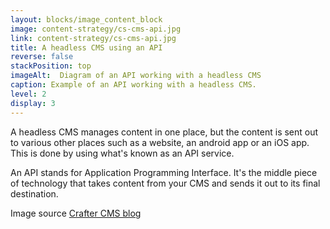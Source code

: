 ```yaml
---
layout: blocks/image_content_block
image: content-strategy/cs-cms-api.jpg
link: content-strategy/cs-cms-api.jpg
title: A headless CMS using an API
reverse: false
stackPosition: top
imageAlt:  Diagram of an API working with a headless CMS
caption: Example of an API working with a headless CMS. 
level: 2
display: 3
---
```


A headless CMS manages content in one place, but the content is sent out to various other places such as a website, an android app or an iOS app. This is done by using what's known as an API service. 

An API stands for Application Programming Interface. It's the middle piece of technology that takes content from your CMS and sends it out to its final destination.

Image source [Crafter CMS blog](https://blog.craftercms.org/2017/03/10/wcm-architectures-coupled-decoupled-or-headless/) 